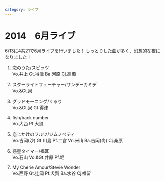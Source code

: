 ```yaml
---
category: ライブ
---
```

# 2014　6月ライブ

6/13に4共21で6月ライブを行いました！
しっとりした曲が多く、幻想的な夜になりました！

1. 恋のうた/スピッツ<br>
Vo.井上 Gt.得津 Ba.河原 Cj.高橋

2. スターライトフューチャー/サンデーカミデ<br>
Vo.&Gt.泉

3. グッドモーニング/くるり<br>
Vo.&Gt.泉 Gt.得津

4. fish/back number<br>
Vo.大西 Pf.犬賀

5. 恋じかけのワルツ/ジムノペティ<br>
Vo.吉岡(沙) Gt.川島 Pf.二宮 Vn.米山 Ba.吉岡(尚) Cj.桑原

6. 惑星タイマー/福耳<br>
Vo.石山 Vo.&Gt.井原 Pf.堀

7. My Cherie Amour/Stevie Wonder<br>
Vo.西野 Gt.辻岡 Pf.犬賀 Ba.水谷 Cj.福留
